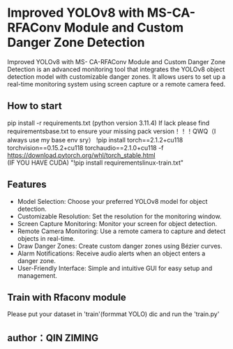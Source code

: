 # Improved YOLOv8 with MS-CA-RFAConv Module and Custom Danger Zone Detection

Improved YOLOv8 with MS- CA-RFAConv
Module and Custom Danger Zone Detection is an advanced monitoring tool that integrates the YOLOv8 object detection model with customizable danger zones. It allows users to set up a real-time monitoring system using screen capture or a remote camera feed.
## How to start
pip install -r requirements.txt    (python version 3.11.4)
If lack please find requirementsbase.txt to ensure your missing pack version！！！QWQ（I always use my base env sry）
!pip install torch==2.1.2+cu118 torchvision==0.15.2+cu118 torchaudio==2.1.0+cu118 -f https://download.pytorch.org/whl/torch_stable.html      
(IF YOU HAVE CUDA)
"!pip install requirementslinux-train.txt"
## Features

- Model Selection: Choose your preferred YOLOv8 model for object detection.
- Customizable Resolution: Set the resolution for the monitoring window.
- Screen Capture Monitoring: Monitor your screen for object detection.
- Remote Camera Monitoring: Use a remote camera to capture and detect objects in real-time.
- Draw Danger Zones: Create custom danger zones using Bézier curves.
- Alarm Notifications: Receive audio alerts when an object enters a danger zone.
- User-Friendly Interface: Simple and intuitive GUI for easy setup and management.
## Train with Rfaconv module
Please put your dataset in 'train'(formmat YOLO) dic and run the 'train.py'
## author：QIN ZIMING


